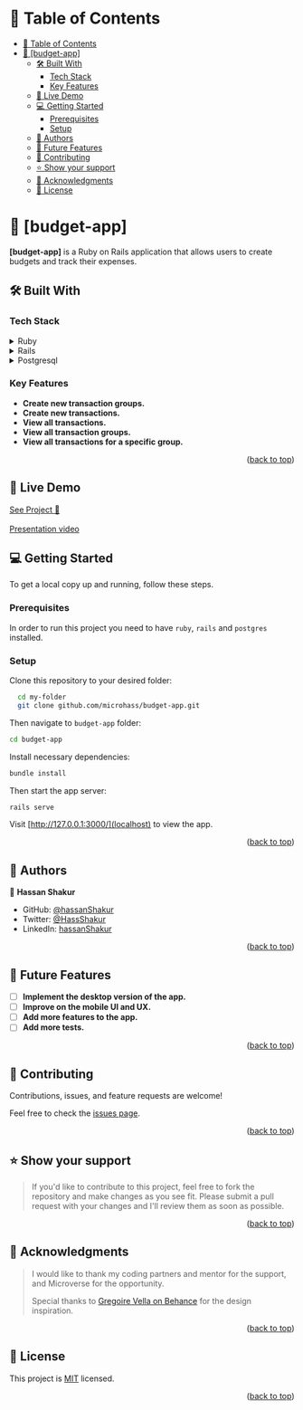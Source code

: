 <a name="readme-top"></a>

<!-- TABLE OF CONTENTS -->

# 📗 Table of Contents

- [📗 Table of Contents](#-table-of-contents)
- [📖 \[budget-app\] ](#-budget-app-)
  - [🛠 Built With ](#-built-with-)
    - [Tech Stack ](#tech-stack-)
    - [Key Features ](#key-features-)
  - [🚀 Live Demo ](#-live-demo-)
  - [💻 Getting Started ](#-getting-started-)
    - [Prerequisites](#prerequisites)
    - [Setup](#setup)
  - [👥 Authors ](#-authors-)
  - [🔭 Future Features ](#-future-features-)
  - [🤝 Contributing ](#-contributing-)
  - [⭐️ Show your support ](#️-show-your-support-)
  - [🙏 Acknowledgments ](#-acknowledgments-)
  - [📝 License ](#-license-)

<!-- PROJECT DESCRIPTION -->

# 📖 [budget-app] <a name="about-project"></a>

**[budget-app]** is a Ruby on Rails application that allows users to create budgets and track their expenses.

## 🛠 Built With <a name="built-with"></a>

### Tech Stack <a name="tech-stack"></a>

<details>
<summary>Ruby</summary>
  <ul>
    <li><a href="https://www.ruby-for-beginners.rubymonstas.org/">Ruby</a></li>
  </ul>
</details>

<details>
<summary>Rails</summary>
  <ul>
    <li><a href="https://guides.rubyonrails.org/getting_started.html#what-is-rails-questionmark">Ruby on Rails</a></li>
  </ul>
</details>

<details>
<summary>Postgresql</summary>
  <ul>
    <li><a href="https://www.postgresql.org/">Postgresql</a></li>
  </ul>
</details>

<!-- Features -->

### Key Features <a name="key-features"></a>

- **Create new transaction groups.**
- **Create new transactions.**
- **View all transactions.**
- **View all transaction groups.**
- **View all transactions for a specific group.**

<p align="right">(<a href="#readme-top">back to top</a>)</p>

<!-- Live Demo -->

## 🚀 Live Demo <a name="live-demo"></a>

<a href="https://micro-budget-app.onrender.com/"> See Project 🚀</a>
<br><br>
<a href="https://drive.google.com/file/d/1F4J7QCijYelUXHB2sxaYtzIQ8AGU6pd_/view?usp=sharing"> Presentation video</a>

<!-- GETTING STARTED -->

## 💻 Getting Started <a name="getting-started"></a>

To get a local copy up and running, follow these steps.

### Prerequisites

In order to run this project you need to have `ruby`, `rails` and `postgres` installed.

### Setup

Clone this repository to your desired folder:

```sh
  cd my-folder
  git clone github.com/microhass/budget-app.git
```

Then navigate to `budget-app` folder:

```sh
cd budget-app
```

Install necessary dependencies:

```sh
bundle install
```

Then start the app server:

```sh
rails serve
```

Visit [http://127.0.0.1:3000/](localhost) to view the app.


<p align="right">(<a href="#readme-top">back to top</a>)</p>

<!-- AUTHORS -->

## 👥 Authors <a name="authors"></a>

👤 **Hassan Shakur**

- GitHub: [@hassanShakur](https://github.com/hassanShakur)
- Twitter: [@HassShakur](https://twitter.com/HassShakur)
- LinkedIn: [hassanShakur](https://linkedin.com/in/hassanShakur)

<p align="right">(<a href="#readme-top">back to top</a>)</p>

<!-- FUTURE FEATURES -->

## 🔭 Future Features <a name="future-features"></a>

- [ ] **Implement the desktop version of the app.**
- [ ] **Improve on the mobile UI and UX.**
- [ ] **Add more features to the app.**
- [ ] **Add more tests.**

<p align="right">(<a href="#readme-top">back to top</a>)</p>

<!-- CONTRIBUTING -->

## 🤝 Contributing <a name="contributing"></a>

Contributions, issues, and feature requests are welcome!

Feel free to check the [issues page](../../issues/).

<p align="right">(<a href="#readme-top">back to top</a>)</p>

<!-- SUPPORT -->

## ⭐️ Show your support <a name="support"></a>

> If you'd like to contribute to this project, feel free to fork the repository and make changes as you see fit. Please submit a pull request with your changes and I'll review them as soon as possible.

<p align="right">(<a href="#readme-top">back to top</a>)</p>

<!-- ACKNOWLEDGEMENTS -->

## 🙏 Acknowledgments <a name="acknowledgements"></a>

> I would like to thank my coding partners and mentor for the support, and Microverse for the opportunity.
>
> Special thanks to [Gregoire Vella on Behance](https://www.behance.net/gregoirevella) for the design inspiration.

<p align="right">(<a href="#readme-top">back to top</a>)</p>

<!-- LICENSE -->

## 📝 License <a name="license"></a>

This project is [MIT](./LICENSE) licensed.

<p align="right">(<a href="#readme-top">back to top</a>)</p>
